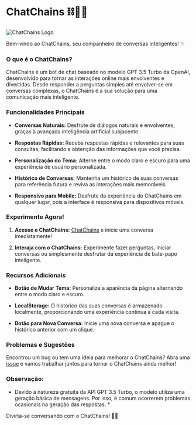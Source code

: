 # ChatChains ⛓️🤖💬

![ChatChains Logo](https://i.ibb.co/ZSSwLQ2/chainsimg.png)

Bem-vindo ao ChatChains, seu companheiro de conversas inteligentes! ✨

### O que é o ChatChains?

ChatChains é um bot de chat baseado no modelo GPT 3.5 Turbo da OpenAI, desenvolvido para tornar as interações online mais envolventes e divertidas. Desde responder a perguntas simples até envolver-se em conversas complexas, o ChatChains é a sua solução para uma comunicação mais inteligente.

### Funcionalidades Principais

- **Conversas Naturais:** Desfrute de diálogos naturais e envolventes, graças à avançada inteligência artificial subjacente.
  
- **Respostas Rápidas:** Receba respostas rápidas e relevantes para suas consultas, facilitando a obtenção das informações que você precisa.

- **Personalização do Tema:** Alterne entre o modo claro e escuro para uma experiência de usuário personalizada.

- **Histórico de Conversas:** Mantenha um histórico de suas conversas para referência futura e reviva as interações mais memoráveis.

- **Responsivo para Mobile:** Desfrute da experiência do ChatChains em qualquer lugar, pois a interface é responsiva para dispositivos móveis.

### Experimente Agora!

1. **Acesse o ChatChains:**
   [ChatChains](https://chatchains.vercel.app/) e inicie uma conversa imediatamente!

2. **Interaja com o ChatChains:**
   Experimente fazer perguntas, iniciar conversas ou simplesmente desfrutar da experiência de bate-papo inteligente.

### Recursos Adicionais

- **Botão de Mudar Tema:** Personalize a aparência da página alternando entre o modo claro e escuro.

- **LocalStorage:** O histórico das suas conversas é armazenado localmente, proporcionando uma experiência contínua a cada visita.

- **Botão para Nova Conversa:** Inicie uma nova conversa e apague o histórico anterior com um clique.

### Problemas e Sugestões

Encontrou um bug ou tem uma ideia para melhorar o ChatChains? Abra uma [issue](https://github.com/trichains/ChatChains/issues) e vamos trabalhar juntos para tornar o ChatChains ainda melhor!

### Observação:

* Devido à natureza gratuita da API GPT 3.5 Turbo, o modelo utiliza uma geração básica de mensagens. Por isso, é comum ocorrerem problemas ocasionais na geração das respostas. *

Divirta-se conversando com o ChatChains! 🚀💬
